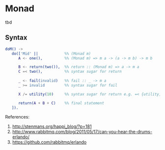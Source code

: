 # Monad

tbd

## Syntax

```erlang
doM() ->
   do(['Mid' ||            %% (Monad m)    
      A <- one(),          %% (Monad m) => m a -> (a -> m b) -> m b

      B <- return(two()),  %% return :: (Monad m) => a -> m a
      C =< two(),          %% syntax sugar for return 
                          
      _ <- fail(invalid)   %% fail :: _ -> m a      
      _ >= invalid         %% syntax sugar for fail

      X /= utility(10)     %% syntax sugar for return e.g. =< {utility, 10}

      return(A + B + C)    %% final statement 
   ]).
```

References:

1. http://stenmans.org/happi_blog/?p=181
2. http://www.rabbitmq.com/blog/2011/05/17/can-you-hear-the-drums-erlando/
3. https://github.com/rabbitmq/erlando